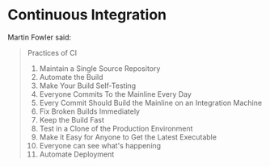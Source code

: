 Continuous Integration
======================
Martin Fowler said:
> Practices of CI
> 1. Maintain a Single Source Repository
> 2. Automate the Build
> 3. Make Your Build Self-Testing
> 4. Everyone Commits To the Mainline Every Day
> 5. Every Commit Should Build the Mainline on an Integration Machine
> 6. Fix Broken Builds Immediately
> 7. Keep the Build Fast
> 8. Test in a Clone of the Production Environment
> 9. Make it Easy for Anyone to Get the Latest Executable
> 10. Everyone can see what's happening
> 11. Automate Deployment
